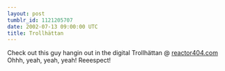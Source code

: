 ```yaml
---
layout: post
tumblr_id: 1121205707
date: 2002-07-13 09:00:00 UTC
title: Trollhättan
---
```


Check out this guy hangin out in the digital Trollhättan @ <a href="http://www.reactor404.com/" target="_blank">reactor404.com</a> Ohhh, yeah, yeah, yeah! Reeespect!
